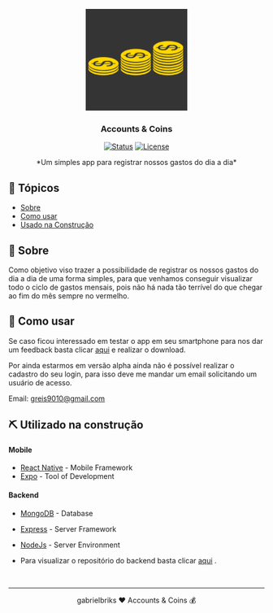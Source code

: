 
<p align="center">
  <a href="" rel="noopener">
 <img width=200px height=200px src="./mobile/assets/icon.png" alt="Project logo"></a>
</p>

<h3 align="center">Accounts & Coins</h3>

<div align="center">

[![Status](https://img.shields.io/badge/status-active-success.svg)]()
[![License](https://img.shields.io/badge/license-MIT-blue.svg)](/LICENSE)

</div>

 <!-- Few lines describing your project. -->

<p align="center"> *Um simples app para registrar nossos gastos do dia a dia*
    <br> 
</p>

## 📝 Tópicos

- [Sobre](#about)
- [Como usar](#usage)
- [Usado na Construção](#built_using)


## 🧐 Sobre <a name = "about"></a>
 
 Como objetivo viso trazer a possibilidade de registrar os nossos gastos do dia a dia de uma forma simples, para que venhamos conseguir visualizar todo o ciclo de gastos mensais, pois não há nada tão terrível do que chegar ao fim do mês sempre no vermelho.

## 🎈 Como usar <a name="usage"></a>

Se caso ficou interessado em testar o app em seu smartphone para nos dar um feedback basta clicar [aqui](https://exp-shell-app-assets.s3.us-west-1.amazonaws.com/android/%40gabriel.morais/accounts-coins-926eb4e2fb344cce90572effbb82cd08-signed.apk) e realizar o download.
 
 Por ainda estarmos em versão alpha ainda não é possível realizar o cadastro do seu login, para isso deve me mandar um email solicitando um usuário de acesso.
 
Email: greis9010@gmail.com




<!-- ## 🚀 Deployment <a name = "deployment"></a>

Add additional notes about how to deploy this on a live system. -->

## ⛏️ Utilizado na construção <a name = "built_using"></a>

#### Mobile
- [React Native](https://reactnative.dev/) - Mobile Framework
- [Expo](https://expo.io/learn) - Tool of Development
  
#### Backend
- [MongoDB](https://www.mongodb.com/) - Database
- [Express](https://expressjs.com/) - Server Framework
- [NodeJs](https://nodejs.org/en/) - Server Environment

- Para visualizar o repositório do backend basta clicar [aqui](https://github.com/gabrielbriks/accounts.coins/tree/deploy/backend) .

<br/>

----
<p align="center">gabrielbriks ❤ Accounts & Coins 💰</p>

<!-- ## ✍️ Autor <a name = "authors"></a>

<p align="center"> 
</p>


<!-- ## 🎉 Acknowledgements <a name = "acknowledgement"></a>

- Hat tip to anyone whose code was used
- Inspiration
- References -->
